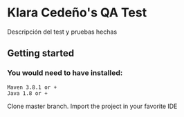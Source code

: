 # Klara Cedeño's QA Test

Descripción del test y pruebas hechas

## Getting started

### You would need to have installed:

```
Maven 3.8.1 or +
Java 1.8 or +
```

Clone master branch.
Import the project in your favorite IDE
